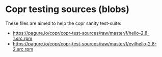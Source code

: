Copr testing sources (blobs)
============================

These files are aimed to help the copr sanity test-suite:

- https://pagure.io/copr/copr-test-sources/raw/master/f/hello-2.8-1.src.rpm
- https://pagure.io/copr/copr-test-sources/raw/master/f/evilhello-2.8-2.src.rpm
